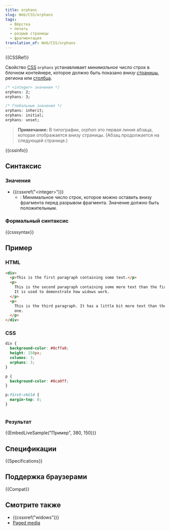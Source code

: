 ```yaml
---
title: orphans
slug: Web/CSS/orphans
tags:
  - Вёрстка
  - печать
  - разрыв страницы
  - фрагментация
translation_of: Web/CSS/orphans
---
```


{{CSSRef}}

Свойство [CSS](/ru/docs/CSS) `orphans` устанавливает _минимальное_ число строк в блочном контейнере, которое должно быть показано _внизу_ [страницы](/ru/docs/Web/CSS/Paged_Media), региона или [столбца](/ru/docs/Web/CSS/CSS_Columns).

```css
/* <integer> значения */
orphans: 2;
orphans: 3;

/* Глобальные значения */
orphans: inherit;
orphans: initial;
orphans: unset;
```

> **Примечание:** В типографии, _orphan_ это первая линия абзаца, которая отображается внизу страницы. (Абзац продолжается на следующей странице.)

{{cssinfo}}

## Синтаксис

### Значения

- {{cssxref("&lt;integer&gt;")}}
  - : Минимальное число строк, которое можно оставить внизу фрагмента перед разрывом фрагмента. Значение должно быть положительным.

### Формальный синтаксис

{{csssyntax}}

## Пример

### HTML

```html
<div>
  <p>This is the first paragraph containing some text.</p>
  <p>
    This is the second paragraph containing some more text than the first one.
    It is used to demonstrate how widows work.
  </p>
  <p>
    This is the third paragraph. It has a little bit more text than the first
    one.
  </p>
</div>
```

### CSS

```css
div {
  background-color: #8cffa0;
  height: 150px;
  columns: 3;
  orphans: 3;
}

p {
  background-color: #8ca0ff;
}

p:first-child {
  margin-top: 0;
}
```

```css

```

### Результат

{{EmbedLiveSample("Пример", 380, 150)}}

## Спецификации

{{Specifications}}

## Поддержка браузерами

{{Compat}}

## Смотрите также

- {{cssxref("widows")}}
- [Paged media](/ru/docs/Web/CSS/Paged_Media)
